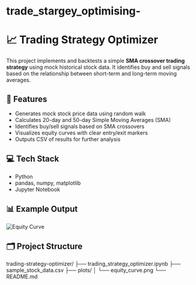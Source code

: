 # trade_stargey_optimising-
# 📈 Trading Strategy Optimizer

This project implements and backtests a simple **SMA crossover trading strategy** using mock historical stock data. It identifies buy and sell signals based on the relationship between short-term and long-term moving averages.

## 🚀 Features

- Generates mock stock price data using random walk
- Calculates 20-day and 50-day Simple Moving Averages (SMA)
- Identifies buy/sell signals based on SMA crossovers
- Visualizes equity curves with clear entry/exit markers
- Outputs CSV of results for further analysis

## 💻 Tech Stack

- Python
- pandas, numpy, matplotlib
- Jupyter Notebook

## 📊 Example Output

![Equity Curve](plots/equity_curve.png)

## 🗂️ Project Structure

trading-strategy-optimizer/
├── trading_strategy_optimizer.ipynb
├── sample_stock_data.csv
├── plots/
│ └── equity_curve.png
└── README.md

